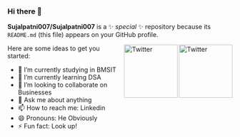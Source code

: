 ### Hi there 👋

**Sujalpatni007/Sujalpatni007** is a ✨ _special_ ✨ repository because its `README.md` (this file) appears on your GitHub profile.

<a href="https://twitter.com/sujalpatni" target="_blank">
<img src="https://cdn2.iconfinder.com/data/icons/social-media-2199/64/social_media_isometric_6-twitter-512.png" height="120px" width="120px" alt="Twitter" align="right">
</a>
<a href="https://www.linkedin.com/in/sujal-patni-40808b222/" target="_blank">
<img src="https://cdn2.iconfinder.com/data/icons/social-media-2199/64/social_media_isometric_14-linkedin-512.png" height="120px" width="120px" alt="Twitter" align="right">
</a>

Here are some ideas to get you started:

- 🔭 I’m currently studying in BMSIT
- 🌱 I’m currently learning DSA
- 👯 I’m looking to collaborate on Businesses
- 💬 Ask me about anything
- 📫 How to reach me: Linkedin
- 😄 Pronouns: He Obviously
- ⚡ Fun fact: Look up!
